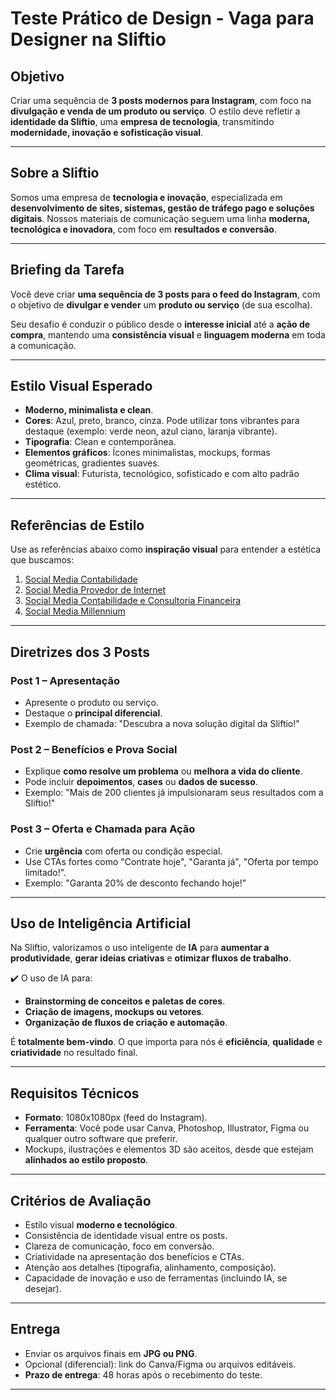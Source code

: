 # Teste Prático de Design - Vaga para Designer na Sliftio

## Objetivo
Criar uma sequência de **3 posts modernos para Instagram**, com foco na **divulgação e venda de um produto ou serviço**. O estilo deve refletir a **identidade da Sliftio**, uma **empresa de tecnologia**, transmitindo **modernidade, inovação e sofisticação visual**.

---

## Sobre a Sliftio
Somos uma empresa de **tecnologia e inovação**, especializada em **desenvolvimento de sites, sistemas, gestão de tráfego pago e soluções digitais**. Nossos materiais de comunicação seguem uma linha **moderna, tecnológica e inovadora**, com foco em **resultados e conversão**.

---

## Briefing da Tarefa
Você deve criar **uma sequência de 3 posts para o feed do Instagram**, com o objetivo de **divulgar e vender** um **produto ou serviço** (de sua escolha).

Seu desafio é conduzir o público desde o **interesse inicial** até a **ação de compra**, mantendo uma **consistência visual** e **linguagem moderna** em toda a comunicação.

---

## Estilo Visual Esperado
- **Moderno, minimalista e clean**.
- **Cores**: Azul, preto, branco, cinza. Pode utilizar tons vibrantes para destaque (exemplo: verde neon, azul ciano, laranja vibrante).
- **Tipografia**: Clean e contemporânea.
- **Elementos gráficos**: Ícones minimalistas, mockups, formas geométricas, gradientes suaves.
- **Clima visual**: Futurista, tecnológico, sofisticado e com alto padrão estético.

---

## Referências de Estilo
Use as referências abaixo como **inspiração visual** para entender a estética que buscamos:

1. [Social Media Contabilidade](https://www.behance.net/gallery/218834157/Social-Media-Contabilidade?tracking_source=search_projects%7Cinstagram+post+social+media&l=4)
2. [Social Media Provedor de Internet](https://www.behance.net/gallery/218135055/Social-Media-Provedor-de-Internet?tracking_source=search_projects%7Cinstagram+post+social+media&l=13)
3. [Social Media Contabilidade e Consultoria Financeira](https://www.behance.net/gallery/219502095/Social-Media-Contabilidade-e-Consultoria-Financeira?tracking_source=project_owner_other_projects)
4. [Social Media Millennium](https://www.behance.net/gallery/194673649/Social-Media-Millennium?tracking_source=search_projects%7Csocial+media&l=4)

---

## Diretrizes dos 3 Posts
### Post 1 – Apresentação
- Apresente o produto ou serviço.
- Destaque o **principal diferencial**.
- Exemplo de chamada: "Descubra a nova solução digital da Sliftio!"

### Post 2 – Benefícios e Prova Social
- Explique **como resolve um problema** ou **melhora a vida do cliente**.
- Pode incluir **depoimentos**, **cases** ou **dados de sucesso**.
- Exemplo: "Mais de 200 clientes já impulsionaram seus resultados com a Sliftio!"

### Post 3 – Oferta e Chamada para Ação
- Crie **urgência** com oferta ou condição especial.
- Use CTAs fortes como "Contrate hoje", "Garanta já", "Oferta por tempo limitado!".
- Exemplo: "Garanta 20% de desconto fechando hoje!"

---

## Uso de Inteligência Artificial
Na Sliftio, valorizamos o uso inteligente de **IA** para **aumentar a produtividade**, **gerar ideias criativas** e **otimizar fluxos de trabalho**.

✔️ O uso de IA para:
- **Brainstorming de conceitos e paletas de cores**.
- **Criação de imagens, mockups ou vetores**.
- **Organização de fluxos de criação e automação**.

É **totalmente bem-vindo**. O que importa para nós é **eficiência**, **qualidade** e **criatividade** no resultado final.

---

## Requisitos Técnicos
- **Formato**: 1080x1080px (feed do Instagram).
- **Ferramenta**: Você pode usar Canva, Photoshop, Illustrator, Figma ou qualquer outro software que preferir.
- Mockups, ilustrações e elementos 3D são aceitos, desde que estejam **alinhados ao estilo proposto**.

---

## Critérios de Avaliação
- Estilo visual **moderno e tecnológico**.
- Consistência de identidade visual entre os posts.
- Clareza de comunicação, foco em conversão.
- Criatividade na apresentação dos benefícios e CTAs.
- Atenção aos detalhes (tipografia, alinhamento, composição).
- Capacidade de inovação e uso de ferramentas (incluindo IA, se desejar).

---

## Entrega
- Enviar os arquivos finais em **JPG ou PNG**.
- Opcional (diferencial): link do Canva/Figma ou arquivos editáveis.
- **Prazo de entrega**: 48 horas após o recebimento do teste.

---
